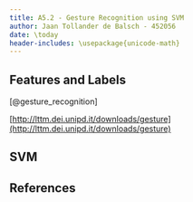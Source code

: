 ```yaml
---
title: A5.2 - Gesture Recognition using SVM
author: Jaan Tollander de Balsch - 452056
date: \today
header-includes: \usepackage{unicode-math}
---
```

## Features and Labels
[@gesture_recognition]

[http://lttm.dei.unipd.it/downloads/gesture](http://lttm.dei.unipd.it/downloads/gesture)

## SVM


## References
